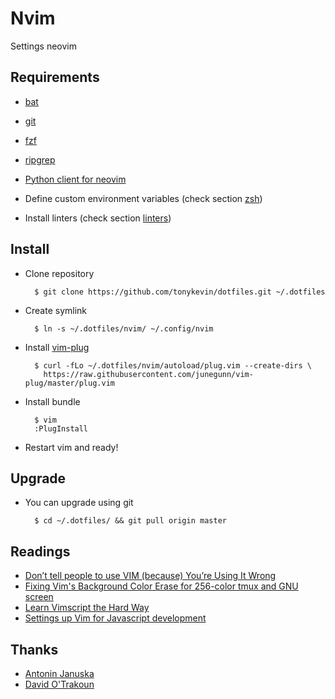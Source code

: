 Nvim
======
Settings neovim

## Requirements

* [bat](https://github.com/sharkdp/bat)

* [git](https://git-scm.com/)

* [fzf](https://github.com/junegunn/fzf)

* [ripgrep](https://github.com/BurntSushi/ripgrep)

* [Python client for neovim](https://github.com/neovim/python-client)

* Define custom environment variables (check section [zsh](../README.md))

* Install linters (check section [linters](../README.md))

## Install

* Clone repository

        $ git clone https://github.com/tonykevin/dotfiles.git ~/.dotfiles

* Create symlink

        $ ln -s ~/.dotfiles/nvim/ ~/.config/nvim

* Install [vim-plug](https://github.com/junegunn/vim-plug)

        $ curl -fLo ~/.dotfiles/nvim/autoload/plug.vim --create-dirs \
          https://raw.githubusercontent.com/junegunn/vim-plug/master/plug.vim

* Install bundle

        $ vim
        :PlugInstall

* Restart vim and ready!

## Upgrade

* You can upgrade using git

        $ cd ~/.dotfiles/ && git pull origin master

## Readings

* [Don’t tell people to use VIM (because) You’re Using It Wrong](http://antjanus.com/blog/thoughts-and-opinions/use-vim/)
* [Fixing Vim's Background Color Erase for 256-color tmux and GNU screen](http://sunaku.github.io/vim-256color-bce.html)
* [Learn Vimscript the Hard Way](http://learnvimscriptthehardway.stevelosh.com/)
* [Settings up Vim for Javascript development](https://davidosomething.com/blog/vim-for-javascript/)

## Thanks
* [Antonin Januska](https://github.com/AntJanus/my-dotfiles)
* [David O'Trakoun](https://github.com/davidosomething/dotfiles/tree/master/vim)
